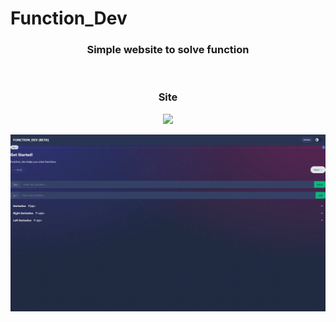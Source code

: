# Function_Dev
<div style="text-align: center;">
   <h3> <b>Simple website to solve function</b></h3>
</div>

</br>
<div style="text-align: center;">
   <h3>Site</h3>
    <img src="https://benevolent-pavlova-82e181.netlify.app/">
</div>

<p align="center">
  <img src="static/fundevT.gif" />
</p>
